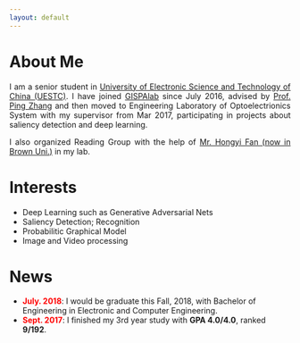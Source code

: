 ```yaml
---
layout: default
---
```



# About Me

<p style="text-align:justify"> 
    I am a senior student in <a href="http://en.uestc.edu.cn/" >University of Electronic Science and Technology of China (UESTC)</a>.  I have joined <a href="http://gispalab.uestc.edu.cn/"  >GISPAlab</a> since July 2016, advised by <a href="http://yz.uestc.edu.cn/daoshijieshao/mentor.php?id=11316"  >Prof. Ping Zhang</a> and then moved to Engineering Laboratory of Optoelectrionics System with my supervisor from Mar 2017, participating in projects about saliency detection and deep learning. 
</p>
<p style="text-align:justify">     
    I  also organized Reading Group with the help of <a href="http://vision2.lems.brown.edu/graduateStudents/hongyi/Hongyi%20Fan.html"  >Mr. Hongyi Fan (now in Brown Uni.)</a> in my lab.
</p>

# Interests
* Deep Learning such as Generative Adversarial Nets
* Saliency Detection; Recognition
* Probabilitic Graphical Model
* Image and Video processing

# News
<ul>
<li> <b style="color:red">July. 2018</b>: I would be graduate this Fall, 2018, with Bachelor of Engineering in Electronic and Computer Engineering.</li>
<li> <b style="color:red">Sept. 2017</b>: I finished my 3rd year study with <b>GPA 4.0/4.0</b>, ranked <b>9/192</b>. </li>
</ul>